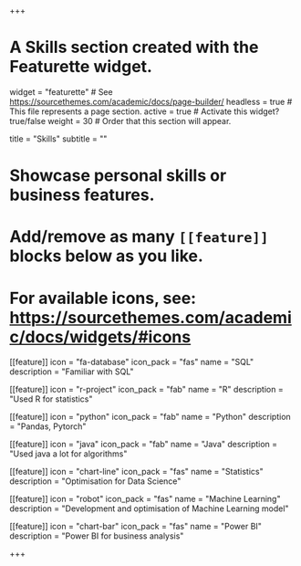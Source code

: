 +++
# A Skills section created with the Featurette widget.
widget = "featurette"  # See https://sourcethemes.com/academic/docs/page-builder/
headless = true  # This file represents a page section.
active = true  # Activate this widget? true/false
weight = 30  # Order that this section will appear.

title = "Skills"
subtitle = ""

# Showcase personal skills or business features.
# 
# Add/remove as many `[[feature]]` blocks below as you like.
# 
# For available icons, see: https://sourcethemes.com/academic/docs/widgets/#icons


[[feature]]
  icon = "fa-database"
  icon_pack = "fas"
  name = "SQL"
  description = "Familiar with SQL"

[[feature]]
  icon = "r-project"
  icon_pack = "fab"
  name = "R"
  description = "Used R for statistics"

[[feature]]
  icon = "python"
  icon_pack = "fab"
  name = "Python"
  description = "Pandas, Pytorch"

[[feature]]
  icon = "java"
  icon_pack = "fab"
  name = "Java"
  description = "Used java a lot for algorithms"
  
[[feature]]
  icon = "chart-line"
  icon_pack = "fas"
  name = "Statistics"
  description = "Optimisation for Data Science"  
  
[[feature]]
  icon = "robot"
  icon_pack = "fas"
  name = "Machine Learning"
  description = "Development and optimisation of Machine Learning model" 

[[feature]]
  icon = "chart-bar"
  icon_pack = "fas"
  name = "Power BI"
  description = "Power BI for business analysis"
  


+++
